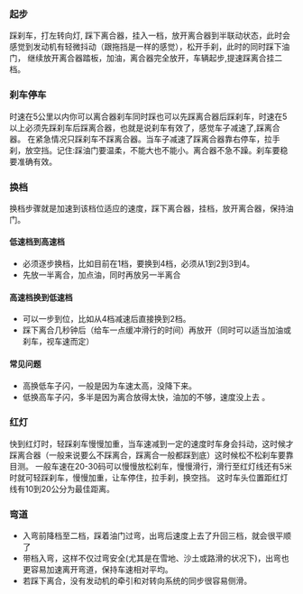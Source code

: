 ### 起步
踩刹车，打左转向灯, 踩下离合器，挂入一档，放开离合器到半联动状态，此时会感觉到发动机有轻微抖动（跟拖挡是一样的感觉），松开手刹，此时的同时踩下油门，
继续放开离合器踏板，加油，离合器完全放开，车辆起步,提速踩离合挂二档。

### 刹车停车
时速在5公里以内你可以离合器刹车同时踩也可以先踩离合器后踩刹车，时速在5以上必须先踩刹车后踩离合器，也就是说刹车有效了，感觉车子减速了,踩离合器。
在紧急情况只踩刹车不踩离合器。当车子减速了踩离合器靠右停车，拉手刹，放空挡。记住:踩油门要温柔，不能大也不能小。离合器不急不躁。刹车要稳要准确有效。

### 换档
换档步骤就是加速到该档位适应的速度，踩下离合器，挂档，放开离合器，保持油门。
#### 低速档到高速档
- 必须逐步换档，比如目前在1档，要换到4档，必须从1到2到3到4。
- 先放一半离合，加点油，同时再放另一半离合

#### 高速档换到低速档
- 可以一步到位，比如从4档减速后直接换到2档。 
- 踩下离合几秒钟后（给车一点缓冲滑行的时间）再放开（同时可以适当加油或刹车，视车速而定）

#### 常见问题
- 高换低车子闪，一般是因为车速太高，没降下来。 
- 低换高车子闪，多半是因为离合放得太快，油加的不够，速度没上去 。

### 红灯
快到红灯时，轻踩刹车慢慢加重，当车速减到一定的速度时车身会抖动，这时候才踩离合器（一般来说要么不踩离合，踩离合一般都踩到底）这时候松不松刹车要靠目测。
一般车速在20-30码可以慢慢放松刹车，慢慢滑行，滑行至红灯线还有5米时就可轻踩刹车，慢慢加重，让车停住，拉手刹，换空挡。
这时车头位置距红灯线有10到20公分为最佳距离。

### 弯道
- 入弯前降档至二档，踩着油门过弯，出弯后速度上去了升回三档，就会很平顺了
- 带档入弯，这样不仅过弯安全(尤其是在雪地、沙土或路滑的状况下)，出弯也更容易加速离开弯道，保持车速相对平均。
- 若踩下离合，没有发动机的牵引和对转向系统的同步很容易侧滑。




